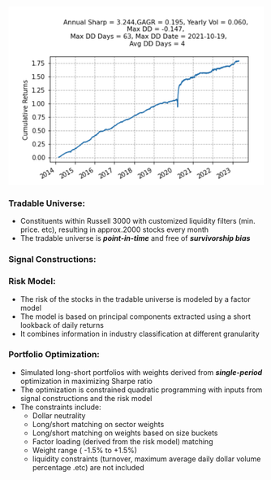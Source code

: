 ![](/cum_ret.png)

### Tradable Universe:
- Constituents within Russell 3000 with customized liquidity filters (min. price. etc), resulting in approx.2000 stocks every month
- The tradable universe is ***point-in-time*** and free of ***survivorship bias***

### Signal Constructions:


### Risk Model:
- The risk of the stocks in the tradable universe is modeled by a factor model
- The model is based on principal components extracted using a short lookback of daily returns
- It combines information in industry classification at different granularity

### Portfolio Optimization:
- Simulated long-short portfolios with weights derived from ***single-period*** optimization in maximizing Sharpe ratio
- The optimization is constrained quadratic programming with inputs from signal constructions and the risk model
- The constraints include:
  * Dollar neutrality
  * Long/short matching on sector weights 
  * Long/short matching on weights based on size buckets
  * Factor loading (derived from the risk model) matching
  * Weight range ( -1.5% to +1.5%)
  * liquidity constraints (turnover, maximum average daily dollar volume percentage .etc) are not included

